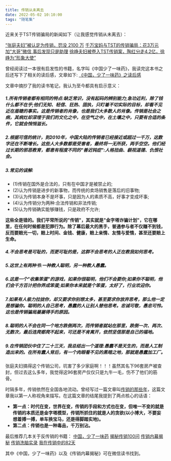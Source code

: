 ```yaml
---
title: 传销从未离去
date: 2022-05-02 10:10:00
tags: "随笔集"
---
```


近来关于TST传销骗局的新闻如下（让我感觉传销从未离去）：
<!--more-->
[“张庭夫妇”被认定为传销，罚没 2100 万](https://new.qq.com/omn/20220410/20220410A09HEY00.html)
[千万宝妈与TST的传销骗局：花3万元加“大哥”微信 事后发现只是助理](https://finance.sina.com.cn/china/2022-05-01/doc-imcwiwst5105996.shtml?finpagefr=p_115)
[徐峥夫妇被卷入TST传销案，陶红分走4.2亿，徐峥为“形象大使”](https://new.qq.com/omn/20220430/20220430A01PE200.html)

曾经阅读过一本很有启发性的书籍，名字叫《中国少了一味药》，我读完这本书之后还写下了相关的读后感，文章如下:
[《中国，少了一味药》之读后感](https://mp.weixin.qq.com/s?__biz=MzUxODk0ODQ3Ng==&mid=2247484908&idx=1&sn=937480ba298f63e8184ce7f9b7c16b82&chksm=f98056ffcef7dfe9811162be894bbe40d2b16f7d4927d2e46a5e0c377afdca7b60dc349ae301&scene=21#wechat_redirect)

文章中摘抄了我的读书笔记，我认为至今都具有启示意义：

##### 1.所有传销者都有相同的特点:缺乏常识，没有起码的辨别能力;急功近利，除了钱什么都不在乎;他们无知、轻信、狂热、固执，只盯着不切实际的目标，却看不见近在眉睫的事实。这是传销者的肖像，也是我们大多数人的肖像。传销是社会之病，其病灶却深埋于我们的文化之中，在空气之中，在土壤之中，只要有合适的条件，它就会悄悄滋长。



##### 2.根据可信的统计，到2010年，中国大陆的传销者已经接近或超过一千万，这数字还在不断增长。这些人大多数都是受害者，最终将一无所获，两手空空。他们经过长期的邪恶教育，都患有程度不同的"善迟钝症":人格扭曲、藐视道德、仇恨社会。



##### 3.常见的误解:
- (1)传销在国外是合法的，只有在中国才是被禁止的;
- (2)认为传销是进步的新事物，而传统的卖场销售是落后的旧事物;
- (3)认为传销本身不是坏事，只是因为人的素质不高，好事才变成坏事;
- (4)认为传销分为两种:合法传销和非法传销;
- (5)认为传销确实能够赚钱，只是政府不允许;


**这些全是错的。我们平常所说的"传销"，其实就是"金字塔诈骗计划"，它在哪里，在任何时候都是犯罪行为。除了幕后最大的黑手，普通参与者不仅赚不到钱，反而要赔光一切，赔上时间、金钱、健康，赔上亲情、友情与爱情，甚至还要赔上生命。**

##### 4.不会思考是可耻的，而更可耻的是，这群不会思考的人正在教我如何思考。

##### 5.这世上有两种书:一种教人聪明，另一种教人愚蠢。

##### 6.这是一个"收集笨蛋"的游戏，如果你很聪明，他们不会要你;如果你不聪明，他们会千方百计把你弄成笨蛋;如果你本来就是个笨蛋，太好了，行业欢迎你。

##### 7.如果有人极力拉拢你，却又要求你别想太多，甚至要求你放弃思考，那么他一定是想骗你。聪明的人自己思考，愚蠢的人让别人替他思考。忠诚可敬，愚忠可怜。这也是传销骗局屡屡得手的原因。

##### 8.聪明的人不会在同一个地方跌倒两次，而传销者就站在那里，跌倒一次、两次、无数次，最后连爬都爬不起来，可还是不肯离开，依然坚信那是自己的福地。

##### 9.在传销团伙中住了二十三天，我总结出一个道理:愚蠢不是天生的，而是人工制造出来的。在所有蠢人背后，有一个肉眼看不见的黑暗之地，那就是愚蠢加工厂。

张庭夫妇搞得这个传销公司，坑害了多少家庭啊！！！虽然其名下96套房产被查封，但过去这么多年，我觉得这96套房产仅仅只是九牛一毛，伤不了他们的筋骨。

时隔多年，传销依然在全国各地流动。曾经写过一篇文章叫[传销的那些年](https://mp.weixin.qq.com/s?__biz=MzUxODk0ODQ3Ng==&mid=2247484894&idx=1&sn=d2a80b19ee4ace99ed46d4854a72fa00&chksm=f98056cdcef7dfdbe50e6b552d5d0bee653a5d7a84168686b2b1fd01f9def59027f1dd56b29f&scene=21#wechat_redirect)，这篇文章我以第一人称视角来描写。在这篇文章的结尾我提到了两点核心的话语：

- **第一点：时代在变，世界在变，传销的手段和方式也在变，但唯一不变的就是传销的本质还是金字塔模型，传销所抓住的就是人的贪欲(以小博大，不要妄想着搏一搏，单车换宝马，还是得脚踏实地)。**
- **第二点：传销也是一种毒品，千万别沾。**


最后推荐几本关于反传销的书籍：
[中国，少了一味药](https://book.douban.com/subject/5400595/)
[揭秘传销100问](https://book.douban.com/subject/30199997/)
[传销内幕揭秘](https://book.douban.com/subject/1607224/)
[传销洗脑实录](https://book.douban.com/annotation/27835608/)
[我在传销中的82天](https://book.douban.com/subject/2103511/)

其中《中国，少了一味药》以及《传销内幕揭秘》可在微信读书找到。

